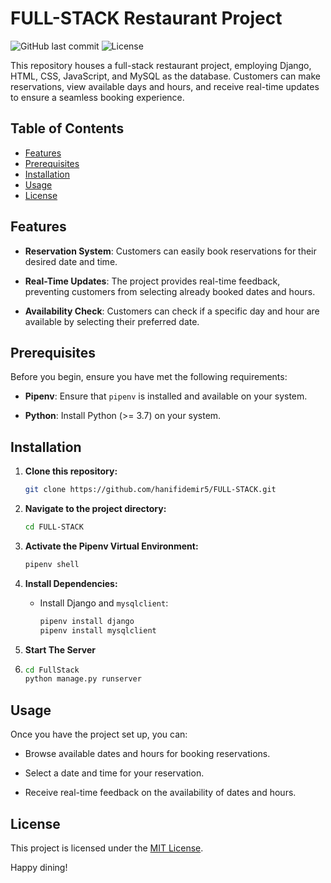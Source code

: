 # FULL-STACK Restaurant Project

![GitHub last commit](https://img.shields.io/github/last-commit/hanifidemir5/Full-Stack)
![License](https://img.shields.io/badge/license-MIT-blue)

This repository houses a full-stack restaurant project, employing Django, HTML, CSS, JavaScript, and MySQL as the database. Customers can make reservations, view available days and hours, and receive real-time updates to ensure a seamless booking experience.

## Table of Contents

- [Features](#features)
- [Prerequisites](#prerequisites)
- [Installation](#installation)
- [Usage](#usage)
- [License](#license)

## Features

- **Reservation System**: Customers can easily book reservations for their desired date and time.

- **Real-Time Updates**: The project provides real-time feedback, preventing customers from selecting already booked dates and hours.

- **Availability Check**: Customers can check if a specific day and hour are available by selecting their preferred date.

## Prerequisites

Before you begin, ensure you have met the following requirements:

- **Pipenv**: Ensure that `pipenv` is installed and available on your system.

- **Python**: Install Python (>= 3.7) on your system.

## Installation

1. **Clone this repository:**

   ```bash
   git clone https://github.com/hanifidemir5/FULL-STACK.git
   ```

2. **Navigate to the project directory:**

   ```bash
   cd FULL-STACK
   ```

3. **Activate the Pipenv Virtual Environment:**

   ```bash
   pipenv shell
   ```

4. **Install Dependencies:**

   - Install Django and `mysqlclient`:

     ```bash
     pipenv install django
     pipenv install mysqlclient
     ```
5. **Start The Server**
6. 
     ```bash
     cd FullStack
     python manage.py runserver
     ```
## Usage

Once you have the project set up, you can:

- Browse available dates and hours for booking reservations.

- Select a date and time for your reservation.

- Receive real-time feedback on the availability of dates and hours.

## License

This project is licensed under the [MIT License](LICENSE).

Happy dining!
